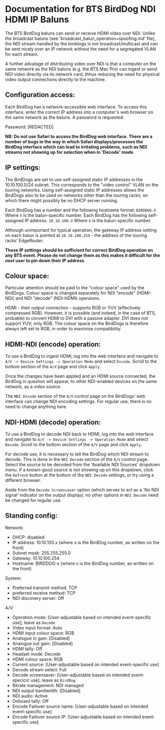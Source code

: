 Documentation for BTS BirdDog NDI HDMI IP Baluns
================================================

The BTS BirdDog baluns can send or receive HDMI video over NDI. Unlike the broadcast baluns (see 'broadcast_balun_operation+spoofing.md' file), the
NDI stream handled by the birddogs is not broadcast/multicast and  can be sent nicely over an IP network without the need for a segregated VLAN for 
each stream.

A further advatage of distributing video over NDI is that a computer on the same network as the NDI baluns (e.g. the BTS Mac Pro) can ingest or send NDI
video directly via its network card, thhus reducing the need for physical video output connections directly to the machine.

Configuration access:
---------------------

Each BirdDog has a network-accessible web interface. To access this interface, enter the correct IP address into a computer's web browser on the
same network as the baluns. A password is requested:

Password: [REDACTED]

**NB: Do not use Safari to access the BirdDog web interface. There are a number of bugs in the way in which Safari displays/processes the BirdDog
interface which can lead to irritating problems, such as NDI streams not showing up for selection when in 'Decode' mode**

IP settings:
------------

The BirdDogs are set to use self-assigned static IP addresses in the 10.10.100.0/24 subnet. This corresponds to the "video control" VLAN on the
touring networks. Using self-assigned static IP addresses allows the BirdDogs also to be used on networks other than the touring racks, on which there
might possibly be no DHCP server running.

Each BirdDog has a number and the following hostname format: `BIRDDOG-X` Where `X` is the balun-specific number.
Each BirdDog has the following self-assigned IP address: `10.10.100.X` Where `X` is the balun-specific number.

Although unimportant for typical operation, the gateway IP address setting on each balun is pointed at `10.10.100.254` - the address of the touring racks'
EdgeRouter.

**These IP settings should be sufficient for correct BirdDog operation on any BTS event. Please do not change them as this makes it difficult for the
next user to pin down their IP address**

Colour space:
-------------

Particular attention should be paid to the "colour space" used by the BirdDogs. Colour space is changed separately for NDI "encode" (HDMI-NDI) and
NDI "decode" (NDI-HDMI) operaions.

HDMI - their output connection - supports RGB or YUV (effectively 
compressed RGB). However, it is possible (and indeed, in the case of BTS, probable) to convert HDMI to DVI with a passive adapter. DVI does not
support YUV; only RGB. The colour space on the BirdDogs is therefore always left set to RGB, in order to maximise compatibility.

HDMI-NDI (encode) operation:
----------------------------

To use a BirdDog to ingest HDMI, log into the web interface and navigate to `A/V -> Device Settings -> Operation Mode` and select `Encode`.
Scroll to the bottom section of the `A/V` page and click `Apply`.

Once the changes have been applied and an HDMI source connected, the BirdDog in question will appear, to other NDI-enabled devices on the same
network, as a video source.

The `NDI Encode` section of the `A/V` control page on the BirdDogs' web interface can change NDI encoding settings. For regular use, there is no need to
change anything here.

NDI-HDMI (decode) operation:
----------------------------

To use a BirdDog to decode NDI back to HDMI, log into the web interface and navigate to `A/V -> Device Settings -> Operation Mode` and select `Decode`.
Scroll to the bottom section of the `A/V` page and click `Apply`.

For decode use, it is necessary to tell the BirdDog which NDI stream to decode. This is done in the `NDI Decode` section of the `A/V` control page.
Select the source to be decoded from the 'Available NDI Sources' dropdown menu. If a known-good source is not showing up on this dropdown, click the
`Refresh` button at the bottom of the `NDI Decode` settings, or try using a different browser.

Aside from the `Decode Screensaver` option (which serves to act as a 'No NDI signal' indicator on the output display), no other options in `NDI Decode`
need be changed for regular use.

Standing config:
----------------

Network:
- DHCP: disabled
- IP address:   10.10.100.x (where x is the BirdDog number, as written on the front)
- Subnet mask:  255.255.255.0
- Gateway:      10.10.100.254
- Hostname:     BIRDDOG-x (where x is the BirdDog number, as written on the front)

System:
- Preferred transmit method:    TCP
- preferred receive method:     TCP
- NDI discovery server:         Off

A/V:
- Operation mode:               [User-adjustable based on intended event-specific use]; leave as `Decode`
- Video input format:           Auto
- HDMI input colour space:      RGB
- Analogue in gain:             [Disabled]
- Analogue out gain:            [Disabled]
- HDMI tally:                   Off
- Headset mode:                 Decode
- HDMI colour space:            RGB
- Current source:               [User-adjustable based on intended event-specific use]
- Decode stream select:         Full
- Decode screensaver:           [User-adjustable based on intended event-specicic use]; leave as `BirdDog`
- Bitrate management:           NDI managed
- NDI output bandwidth:         [Disabled]
- NDI audio:                    Active
- Onboard tally:                Off
- Encode Failover source name:  [User-adjustable based on intended event-specific use]
- Encode Failover source IP:    [User-adjustable based on intended event-specific use]





